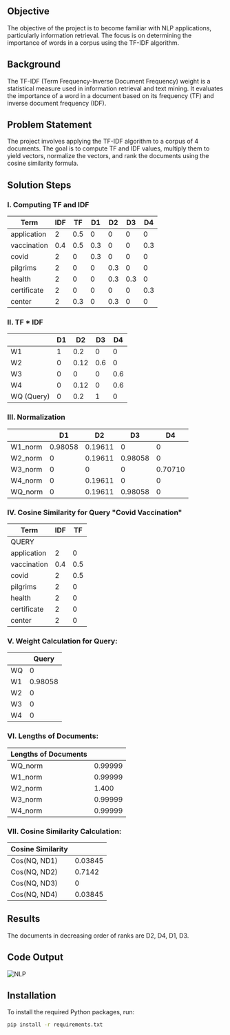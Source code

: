 ## Objective

The objective of the project is to become familiar with NLP applications, particularly information retrieval. The focus is on determining the importance of words in a corpus using the TF-IDF algorithm.

## Background

The TF-IDF (Term Frequency-Inverse Document Frequency) weight is a statistical measure used in information retrieval and text mining. It evaluates the importance of a word in a document based on its frequency (TF) and inverse document frequency (IDF).

## Problem Statement

The project involves applying the TF-IDF algorithm to a corpus of 4 documents. The goal is to compute TF and IDF values, multiply them to yield vectors, normalize the vectors, and rank the documents using the cosine similarity formula.

## Solution Steps

### I. Computing TF and IDF

| Term         | IDF | TF   | D1  | D2  | D3  | D4  |
|--------------|-----|------|-----|-----|-----|-----|
| application  | 2   | 0.5  | 0   | 0   | 0   | 0   |
| vaccination  | 0.4 | 0.5  | 0.3 | 0   | 0   | 0.3 |
| covid        | 2   | 0    | 0.3 | 0   | 0   | 0   |
| pilgrims     | 2   | 0    | 0   | 0.3 | 0   | 0   |
| health       | 2   | 0    | 0   | 0.3 | 0.3 | 0   |
| certificate  | 2   | 0    | 0   | 0   | 0   | 0.3 |
| center       | 2   | 0.3  | 0   | 0.3 | 0   | 0   |

### II. TF * IDF

|         | D1  | D2  | D3  | D4  |
|---------|-----|-----|-----|-----|
| W1      | 1   | 0.2 | 0   | 0   |
| W2      | 0   | 0.12| 0.6 | 0   |
| W3      | 0   | 0   | 0   | 0.6 |
| W4      | 0   | 0.12| 0   | 0.6 |
| WQ (Query)| 0 | 0.2 | 1   | 0   |

### III. Normalization

|         | D1            | D2            | D3            | D4            |
|---------|---------------|---------------|---------------|---------------|
| W1_norm | 0.98058       | 0.19611       | 0             | 0             |
| W2_norm | 0             | 0.19611       | 0.98058       | 0             |
| W3_norm | 0             | 0             | 0             | 0.70710       |
| W4_norm | 0             | 0.19611       | 0             | 0             |
| WQ_norm | 0             | 0.19611       | 0.98058       | 0             |

### IV. Cosine Similarity for Query "Covid Vaccination"

| Term         | IDF | TF   |
|--------------|-----|------|
| QUERY        |     |      |
| application  | 2   | 0    |
| vaccination  | 0.4 | 0.5  |
| covid        | 2   | 0.5  |
| pilgrims     | 2   | 0    |
| health       | 2   | 0    |
| certificate  | 2   | 0    |
| center       | 2   | 0    |

### V. Weight Calculation for Query:
|         | Query         |
|---------|---------------|
| WQ      | 0             |
| W1      | 0.98058       |
| W2      | 0             |
| W3      | 0             |
| W4      | 0             |

### VI. Lengths of Documents:
| Lengths of Documents |               |                
|----------------------|---------------|                
| WQ_norm              | 0.99999       |
| W1_norm              | 0.99999       |
| W2_norm              | 1.400         |
| W3_norm              | 0.99999       |
| W4_norm              | 0.99999       |

### VII. Cosine Similarity Calculation:

| Cosine Similarity |               |    
|-------------------|---------------|        
| Cos(NQ, ND1)      | 0.03845       |
| Cos(NQ, ND2)      | 0.7142        |
| Cos(NQ, ND3)      | 0             |
| Cos(NQ, ND4)      | 0.03845       |

## Results

The documents in decreasing order of ranks are D2, D4, D1, D3.


## Code Output
![NLP](https://github.com/ZiadAlgrafi/TF-IDF/assets/117011801/498e4cac-423b-49f6-a5b3-e947e755d4e9)


## Installation

To install the required Python packages, run:

```bash
pip install -r requirements.txt
